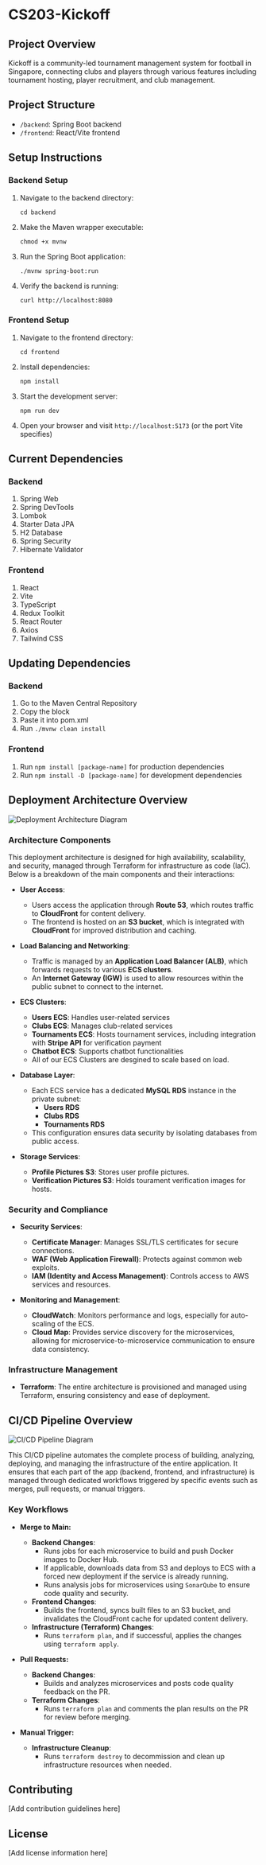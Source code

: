 # CS203-Kickoff

## Project Overview
Kickoff is a community-led tournament management system for football in Singapore, connecting clubs and players through various features including tournament hosting, player recruitment, and club management.

## Project Structure
- `/backend`: Spring Boot backend
- `/frontend`: React/Vite frontend

## Setup Instructions

### Backend Setup
1. Navigate to the backend directory:
   ```
   cd backend
   ```
2. Make the Maven wrapper executable:
   ```
   chmod +x mvnw
   ```
3. Run the Spring Boot application:
   ```
   ./mvnw spring-boot:run
   ```
4. Verify the backend is running:
   ```
   curl http://localhost:8080
   ```

### Frontend Setup
1. Navigate to the frontend directory:
   ```
   cd frontend
   ```
2. Install dependencies:
   ```
   npm install
   ```
3. Start the development server:
   ```
   npm run dev
   ```
4. Open your browser and visit `http://localhost:5173` (or the port Vite specifies)

## Current Dependencies

### Backend
1. Spring Web
2. Spring DevTools
3. Lombok
4. Starter Data JPA
5. H2 Database
6. Spring Security
7. Hibernate Validator

### Frontend
1. React
2. Vite
3. TypeScript
4. Redux Toolkit
5. React Router
6. Axios
7. Tailwind CSS

## Updating Dependencies

### Backend
1. Go to the Maven Central Repository
2. Copy the <dependency> block
3. Paste it into pom.xml
4. Run `./mvnw clean install`

### Frontend
1. Run `npm install [package-name]` for production dependencies
2. Run `npm install -D [package-name]` for development dependencies

## Deployment Architecture Overview

![Deployment Architecture Diagram](./assets/deployment-architecure-diagram.png)

### Architecture Components

This deployment architecture is designed for high availability, scalability, and security, managed through Terraform for infrastructure as code (IaC). Below is a breakdown of the main components and their interactions:

- **User Access**:
  - Users access the application through **Route 53**, which routes traffic to **CloudFront** for content delivery.
  - The frontend is hosted on an **S3 bucket**, which is integrated with **CloudFront** for improved distribution and caching.

- **Load Balancing and Networking**:
  - Traffic is managed by an **Application Load Balancer (ALB)**, which forwards requests to various **ECS clusters**.
  - An **Internet Gateway (IGW)** is used to allow resources within the public subnet to connect to the internet.

- **ECS Clusters**:
  - **Users ECS**: Handles user-related services
  - **Clubs ECS**: Manages club-related services
  - **Tournaments ECS**: Hosts tournament services, including integration with **Stripe API** for verification payment
  - **Chatbot ECS**: Supports chatbot functionalities
  - All of our ECS Clusters are desgined to scale based on load.

- **Database Layer**:
  - Each ECS service has a dedicated **MySQL RDS** instance in the private subnet:
    - **Users RDS**
    - **Clubs RDS**
    - **Tournaments RDS**
  - This configuration ensures data security by isolating databases from public access.

- **Storage Services**:
  - **Profile Pictures S3**: Stores user profile pictures.
  - **Verification Pictures S3**: Holds tourament verification images for hosts.

### Security and Compliance

- **Security Services**:
  - **Certificate Manager**: Manages SSL/TLS certificates for secure connections.
  - **WAF (Web Application Firewall)**: Protects against common web exploits.
  - **IAM (Identity and Access Management)**: Controls access to AWS services and resources.

- **Monitoring and Management**:
  - **CloudWatch**: Monitors performance and logs, especially for auto-scaling of the ECS.
  - **Cloud Map**: Provides service discovery for the microservices, allowing for microservice-to-microservice communication to ensure data consistency.

### Infrastructure Management

- **Terraform**: The entire architecture is provisioned and managed using Terraform, ensuring consistency and ease of deployment.

## CI/CD Pipeline Overview

![CI/CD Pipeline Diagram](./assets/ci-cd-pipeline.png)

This CI/CD pipeline automates the complete process of building, analyzing, deploying, and managing the infrastructure of the entire application. It ensures that each part of the app (backend, frontend, and infrastructure) is managed through dedicated workflows triggered by specific events such as merges, pull requests, or manual triggers.

### Key Workflows

- **Merge to Main:**
  - **Backend Changes**:
    - Runs jobs for each microservice to build and push Docker images to Docker Hub.
    - If applicable, downloads data from S3 and deploys to ECS with a forced new deployment if the service is already running.
    - Runs analysis jobs for microservices using `SonarQube` to ensure code quality and security.
  - **Frontend Changes**:
    - Builds the frontend, syncs built files to an S3 bucket, and invalidates the CloudFront cache for updated content delivery.
  - **Infrastructure (Terraform) Changes**:
    - Runs `terraform plan`, and if successful, applies the changes using `terraform apply`.

- **Pull Requests:**
  - **Backend Changes**:
    - Builds and analyzes microservices and posts code quality feedback on the PR.
  - **Terraform Changes**:
    - Runs `terraform plan` and comments the plan results on the PR for review before merging.

- **Manual Trigger:**
  - **Infrastructure Cleanup**:
    - Runs `terraform destroy` to decommission and clean up infrastructure resources when needed.


## Contributing
[Add contribution guidelines here]

## License
[Add license information here]
